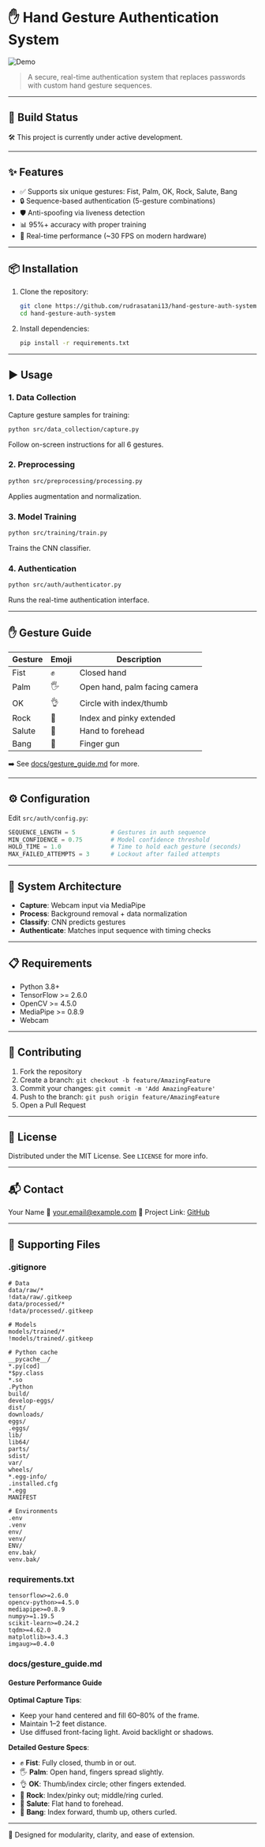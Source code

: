 # ✋ Hand Gesture Authentication System

![Demo](docs/demo.gif)

> A secure, real-time authentication system that replaces passwords with custom hand gesture sequences.

---

## 🚧 Build Status

🛠️ This project is currently under active development.

---

## ✨ Features

* ✅ Supports six unique gestures: Fist, Palm, OK, Rock, Salute, Bang
* 🔒 Sequence-based authentication (5-gesture combinations)
* 🛡️ Anti-spoofing via liveness detection
* 📊 95%+ accuracy with proper training
* 🚀 Real-time performance (\~30 FPS on modern hardware)

---

## 📦 Installation

1. Clone the repository:

   ```bash
   git clone https://github.com/rudrasatani13/hand-gesture-auth-system.git
   cd hand-gesture-auth-system
   ```

2. Install dependencies:

   ```bash
   pip install -r requirements.txt
   ```

---

## ▶️ Usage

### 1. Data Collection

Capture gesture samples for training:

```bash
python src/data_collection/capture.py
```

Follow on-screen instructions for all 6 gestures.

### 2. Preprocessing

```bash
python src/preprocessing/processing.py
```

Applies augmentation and normalization.

### 3. Model Training

```bash
python src/training/train.py
```

Trains the CNN classifier.

### 4. Authentication

```bash
python src/auth/authenticator.py
```

Runs the real-time authentication interface.

---

## ✋ Gesture Guide

| Gesture | Emoji | Description                   |
| ------- | ----- | ----------------------------- |
| Fist    | ✊     | Closed hand                   |
| Palm    | 🖐️   | Open hand, palm facing camera |
| OK      | 👌    | Circle with index/thumb       |
| Rock    | 🤘    | Index and pinky extended      |
| Salute  | 🫡    | Hand to forehead              |
| Bang    | 🔫    | Finger gun                    |

➡️ See [docs/gesture\_guide.md](docs/gesture_guide.md) for more.

---

## ⚙️ Configuration

Edit `src/auth/config.py`:

```python
SEQUENCE_LENGTH = 5          # Gestures in auth sequence
MIN_CONFIDENCE = 0.75        # Model confidence threshold
HOLD_TIME = 1.0              # Time to hold each gesture (seconds)
MAX_FAILED_ATTEMPTS = 3      # Lockout after failed attempts
```

---

## 🧱 System Architecture

* **Capture**: Webcam input via MediaPipe
* **Process**: Background removal + data normalization
* **Classify**: CNN predicts gestures
* **Authenticate**: Matches input sequence with timing checks

---

## 📋 Requirements

* Python 3.8+
* TensorFlow >= 2.6.0
* OpenCV >= 4.5.0
* MediaPipe >= 0.8.9
* Webcam

---

## 🤝 Contributing

1. Fork the repository
2. Create a branch: `git checkout -b feature/AmazingFeature`
3. Commit your changes: `git commit -m 'Add AmazingFeature'`
4. Push to the branch: `git push origin feature/AmazingFeature`
5. Open a Pull Request

---

## 📄 License

Distributed under the MIT License. See `LICENSE` for more info.

---

## 📬 Contact

Your Name
📧 [your.email@example.com](mailto:your.email@example.com)
🔗 Project Link: [GitHub](https://github.com/yourusername/hand-gesture-auth-system)

---

## 📁 Supporting Files

### .gitignore

```gitignore
# Data
data/raw/*
!data/raw/.gitkeep
data/processed/*
!data/processed/.gitkeep

# Models
models/trained/*
!models/trained/.gitkeep

# Python cache
__pycache__/
*.py[cod]
*$py.class
*.so
.Python
build/
develop-eggs/
dist/
downloads/
eggs/
.eggs/
lib/
lib64/
parts/
sdist/
var/
wheels/
*.egg-info/
.installed.cfg
*.egg
MANIFEST

# Environments
.env
.venv
env/
venv/
ENV/
env.bak/
venv.bak/
```

### requirements.txt

```
tensorflow>=2.6.0
opencv-python>=4.5.0
mediapipe>=0.8.9
numpy>=1.19.5
scikit-learn>=0.24.2
tqdm>=4.62.0
matplotlib>=3.4.3
imgaug>=0.4.0
```

### docs/gesture\_guide.md

#### Gesture Performance Guide

**Optimal Capture Tips**:

* Keep your hand centered and fill 60–80% of the frame.
* Maintain 1–2 feet distance.
* Use diffused front-facing light. Avoid backlight or shadows.

**Detailed Gesture Specs**:

* ✊ **Fist**: Fully closed, thumb in or out.
* 🖐️ **Palm**: Open hand, fingers spread slightly.
* 👌 **OK**: Thumb/index circle; other fingers extended.
* 🤘 **Rock**: Index/pinky out; middle/ring curled.
* 🫡 **Salute**: Flat hand to forehead.
* 🔫 **Bang**: Index forward, thumb up, others curled.

---

🎯 Designed for modularity, clarity, and ease of extension.
